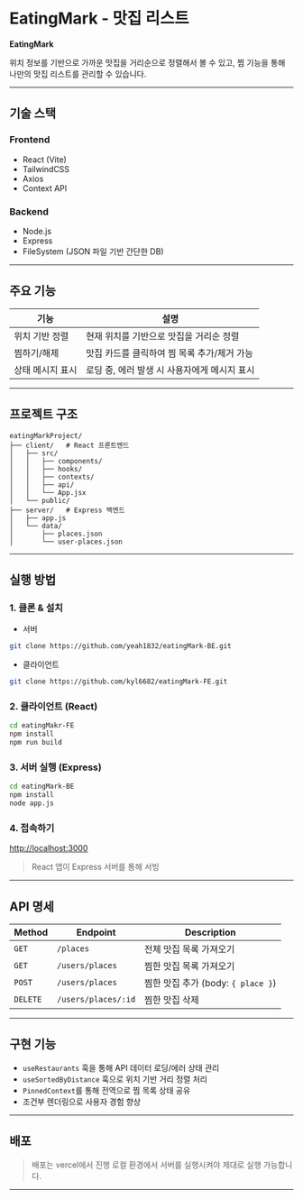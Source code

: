 # EatingMark - 맛집 리스트

**EatingMark**

위치 정보를 기반으로 가까운 맛집을 거리순으로 정렬해서 볼 수 있고, 찜 기능을 통해 나만의 맛집 리스트를 관리할 수 있습니다.

---

## 기술 스택

### Frontend
- React (Vite)
- TailwindCSS
- Axios
- Context API

### Backend
- Node.js
- Express
- FileSystem (JSON 파일 기반 간단한 DB)

---

## 주요 기능

| 기능 | 설명 |
|------|------|
| 위치 기반 정렬 | 현재 위치를 기반으로 맛집을 거리순 정렬 |
| 찜하기/해제 | 맛집 카드를 클릭하여 찜 목록 추가/제거 가능 |
| 상태 메시지 표시 | 로딩 중, 에러 발생 시 사용자에게 메시지 표시 |

---

## 프로젝트 구조

```
eatingMarkProject/
├── client/   # React 프론트엔드
│   ├── src/
│   │   ├── components/
│   │   ├── hooks/
│   │   ├── contexts/
│   │   ├── api/
│   │   └── App.jsx
│   └── public/
├── server/   # Express 백엔드
│   ├── app.js
│   └── data/
│       ├── places.json
│       └── user-places.json
```

---

## 실행 방법

### 1. 클론 & 설치
- 서버
```bash
git clone https://github.com/yeah1832/eatingMark-BE.git
```
- 클라이언트
```bash
git clone https://github.com/kyl6682/eatingMark-FE.git
```

### 2. 클라이언트 (React)

```bash
cd eatingMakr-FE
npm install
npm run build
```

### 3. 서버 실행 (Express)

```bash
cd eatingMark-BE
npm install
node app.js
```

### 4. 접속하기

[http://localhost:3000](http://localhost:3000)  
> React 앱이 Express 서버를 통해 서빙

---

## API 명세

| Method | Endpoint | Description |
|--------|----------|-------------|
| `GET`  | `/places` | 전체 맛집 목록 가져오기 |
| `GET`  | `/users/places` | 찜한 맛집 목록 가져오기 |
| `POST` | `/users/places` | 찜한 맛집 추가 (body: `{ place }`) |
| `DELETE` | `/users/places/:id` | 찜한 맛집 삭제 |

---

## 구현 기능

- `useRestaurants` 훅을 통해 API 데이터 로딩/에러 상태 관리
- `useSortedByDistance` 훅으로 위치 기반 거리 정렬 처리
- `PinnedContext`를 통해 전역으로 찜 목록 상태 공유
- 조건부 렌더링으로 사용자 경험 향상

---

## 배포

> 배포는 vercel에서 진행 
> 로컬 환경에서 서버를 실행시켜야 제대로 실행 가능합니다.

---